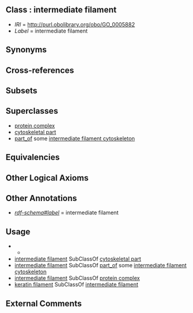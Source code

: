 
## Class : intermediate filament

 * *IRI* = http://purl.obolibrary.org/obo/GO_0005882
 * *Label* = intermediate filament

## Synonyms


## Cross-references


## Subsets


## Superclasses

 * [protein complex](../../GO/34/GO_0043234.md)
 * [cytoskeletal part](../../GO/30/GO_0044430.md)
 * [part_of](../../BFO/50/BFO_0000050.md) some [intermediate filament cytoskeleton](../../GO/11/GO_0045111.md)

## Equivalencies


## Other Logical Axioms


## Other Annotations

 * *[rdf-schema#label](../../el/rdf-schema#label.md)* = intermediate filament

## Usage

 * -
 * [intermediate filament](../../GO/82/GO_0005882.md) SubClassOf [cytoskeletal part](../../GO/30/GO_0044430.md)
 * [intermediate filament](../../GO/82/GO_0005882.md) SubClassOf [part_of](../../BFO/50/BFO_0000050.md) some [intermediate filament cytoskeleton](../../GO/11/GO_0045111.md)
 * [intermediate filament](../../GO/82/GO_0005882.md) SubClassOf [protein complex](../../GO/34/GO_0043234.md)
 * [keratin filament](../../GO/95/GO_0045095.md) SubClassOf [intermediate filament](../../GO/82/GO_0005882.md)

## External Comments

